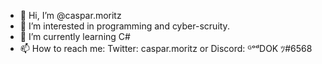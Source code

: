 - 👋 Hi, I’m @caspar.moritz
- 👀 I’m interested in programming and cyber-scruity.
- 🌱 I’m currently learning C#
- 📫 How to reach me: Twitter: caspar.moritz or Discord: ᴳᵒᵈDOK ﾂ#6568

<!---
caspar-moritz/caspar-moritz is a ✨ special ✨ repository because its `README.md` (this file) appears on your GitHub profile.
You can click the Preview link to take a look at your changes.
--->
